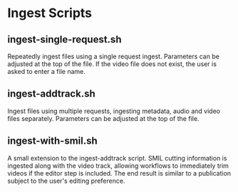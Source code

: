 Ingest Scripts
==============

ingest-single-request.sh
------------------------

Repeatedly ingest files using a single request ingest. Parameters can be
adjusted at the top of the file. If the video file does not exist, the user is
asked to enter a file name.

ingest-addtrack.sh
------------------

Ingest files using multiple requests, ingesting metadata, audio and video files
separately. Parameters can be adjusted at the top of the file.

ingest-with-smil.sh
-------------------

A small extension to the ingest-addtrack script. SMIL cutting information is
ingested along with the video track, allowing workflows to immediately trim
videos if the editor step is included. The end result is similar to a
publication subject to the user's editing preference.
